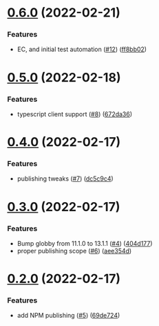 # [0.6.0](https://github.com/openziti/libcrypto.js/compare/v0.5.0...v0.6.0) (2022-02-21)


### Features

* EC, and initial test automation ([#12](https://github.com/openziti/libcrypto.js/issues/12)) ([ff8bb02](https://github.com/openziti/libcrypto.js/commit/ff8bb0209207330dcae10d9c0f56c918b5ba9b6e))



# [0.5.0](https://github.com/openziti/libcrypto.js/compare/v0.4.0...v0.5.0) (2022-02-18)


### Features

* typescript client support ([#8](https://github.com/openziti/libcrypto.js/issues/8)) ([672da36](https://github.com/openziti/libcrypto.js/commit/672da36657625ac1ebebed216478d36e0e17745b))



# [0.4.0](https://github.com/openziti/libcrypto.js/compare/v0.3.0...v0.4.0) (2022-02-17)


### Features

* publishing tweaks ([#7](https://github.com/openziti/libcrypto.js/issues/7)) ([dc5c9c4](https://github.com/openziti/libcrypto.js/commit/dc5c9c42486e9611b78972f73624fa92b06d7310))



# [0.3.0](https://github.com/openziti/libcrypto.js/compare/v0.2.0...v0.3.0) (2022-02-17)


### Features

* Bump globby from 11.1.0 to 13.1.1 ([#4](https://github.com/openziti/libcrypto.js/issues/4)) ([404d177](https://github.com/openziti/libcrypto.js/commit/404d17705582c6eaa0502949b9a3d44f2bf789c8))
* proper publishing scope ([#6](https://github.com/openziti/libcrypto.js/issues/6)) ([aee354d](https://github.com/openziti/libcrypto.js/commit/aee354d9a16fe4ff3d399db9b38caee368aa4ca6))



# [0.2.0](https://github.com/openziti/libcrypto.js/compare/69de72417ee85299cf2e5d4e19eb1f97f0dd95f3...v0.2.0) (2022-02-17)


### Features

* add NPM publishing ([#5](https://github.com/openziti/libcrypto.js/issues/5)) ([69de724](https://github.com/openziti/libcrypto.js/commit/69de72417ee85299cf2e5d4e19eb1f97f0dd95f3))



